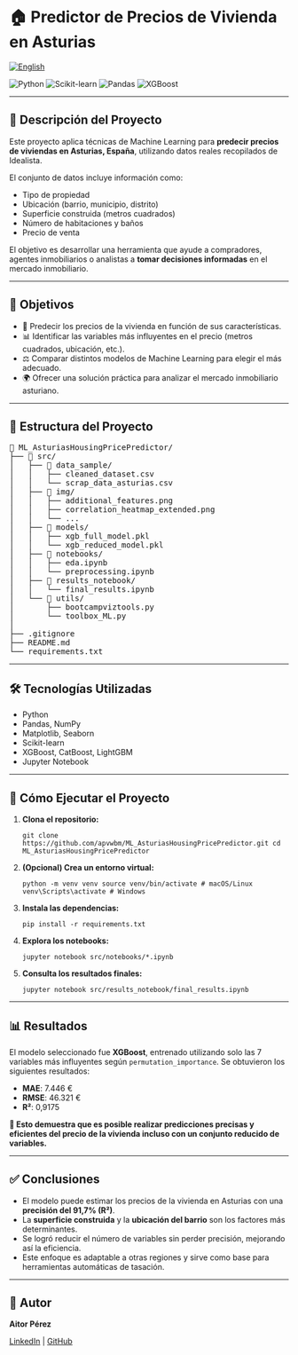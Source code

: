 <h1>🏠 Predictor de Precios de Vivienda en Asturias</h1>
<p>
 <a href="https://github.com/apvwbm/ML_AsturiasHousingPricePredictor"><img src="https://img.shields.io/badge/EN-English-blue?style=for-the-badge" alt="English"></a>
</p>
<p> <img src="https://img.shields.io/badge/Python-3.12.8-blue?style=flat&logo=python&logoColor=ffdd54" alt="Python"> <img src="https://img.shields.io/badge/scikit--learn-F7931E?style=flat&logo=scikit-learn&logoColor=white" alt="Scikit-learn"> <img src="https://img.shields.io/badge/-Pandas-333333?style=flat&logo=pandas" alt="Pandas"> <img src="https://img.shields.io/badge/XGBoost-success-brightgreen" alt="XGBoost"> </p>
<hr>
<h2>📝 Descripción del Proyecto</h2>
<p> Este proyecto aplica técnicas de Machine Learning para <strong>predecir precios de viviendas en Asturias, España</strong>, utilizando datos reales recopilados de Idealista. </p>
<p> El conjunto de datos incluye información como: </p>
<ul>
    <li>Tipo de propiedad</li>
    <li>Ubicación (barrio, municipio, distrito)</li>
    <li>Superficie construida (metros cuadrados)</li>
    <li>Número de habitaciones y baños</li>
    <li>Precio de venta</li>
</ul>
<p> El objetivo es desarrollar una herramienta que ayude a compradores, agentes inmobiliarios o analistas a <strong>tomar decisiones informadas</strong> en el mercado inmobiliario. </p>
<hr>
<h2>🎯 Objetivos</h2>
<ul>
    <li>🧠 Predecir los precios de la vivienda en función de sus características.</li>
    <li>📊 Identificar las variables más influyentes en el precio (metros cuadrados, ubicación, etc.).</li>
    <li>⚖️ Comparar distintos modelos de Machine Learning para elegir el más adecuado.</li>
    <li>🌍 Ofrecer una solución práctica para analizar el mercado inmobiliario asturiano.</li>
</ul>
<hr>
<h2>📑 Estructura del Proyecto</h2>
<pre>
📂 ML_AsturiasHousingPricePredictor/
├── 📂 src/
│   ├── 📂 data_sample/
│   │   ├── cleaned_dataset.csv
│   │   └── scrap_data_asturias.csv
│   ├── 📂 img/
│   │   ├── additional_features.png
│   │   ├── correlation_heatmap_extended.png
│   │   └── ...
│   ├── 📂 models/
│   │   ├── xgb_full_model.pkl
│   │   └── xgb_reduced_model.pkl
│   ├── 📂 notebooks/
│   │   ├── eda.ipynb
│   │   └── preprocessing.ipynb
│   ├── 📂 results_notebook/
│   │   └── final_results.ipynb
│   └── 📂 utils/
│       ├── bootcampviztools.py
│       └── toolbox_ML.py
│
├── .gitignore
├── README.md
└── requirements.txt
</pre>
<hr>
<h2>🛠️ Tecnologías Utilizadas</h2>
<ul>
    <li>Python</li>
    <li>Pandas, NumPy</li>
    <li>Matplotlib, Seaborn</li>
    <li>Scikit-learn</li>
    <li>XGBoost, CatBoost, LightGBM</li>
    <li>Jupyter Notebook</li>
</ul>
<hr>
<h2>🚀 Cómo Ejecutar el Proyecto</h2>
<ol>
    <li><strong>Clona el repositorio:</strong>
        <pre><code>git clone https://github.com/apvwbm/ML_AsturiasHousingPricePredictor.git cd ML_AsturiasHousingPricePredictor</code></pre>
    </li>
    <li><strong>(Opcional) Crea un entorno virtual:</strong>
        <pre><code>python -m venv venv source venv/bin/activate # macOS/Linux venv\Scripts\activate # Windows</code></pre>
    </li>
    <li><strong>Instala las dependencias:</strong>
        <pre><code>pip install -r requirements.txt</code></pre>
    </li>
    <li><strong>Explora los notebooks:</strong>
        <pre><code>jupyter notebook src/notebooks/*.ipynb</code></pre>
    </li>
    <li><strong>Consulta los resultados finales:</strong>
        <pre><code>jupyter notebook src/results_notebook/final_results.ipynb</code></pre>
    </li>
</ol>
<hr>
<h2>📊 Resultados</h2>
<p>El modelo seleccionado fue <strong>XGBoost</strong>, entrenado utilizando solo las 7 variables más influyentes según <code>permutation_importance</code>. Se obtuvieron los siguientes resultados:</p>
<ul>
    <li><strong>MAE</strong>: 7.446 €</li>
    <li><strong>RMSE</strong>: 46.321 €</li>
    <li><strong>R²</strong>: 0,9175</li>
</ul>
<p><strong>📌 Esto demuestra que es posible realizar predicciones precisas y eficientes del precio de la vivienda incluso con un conjunto reducido de variables.</strong></p>
<hr>
<h2>✅ Conclusiones</h2>
<ul>
    <li>El modelo puede estimar los precios de la vivienda en Asturias con una <strong>precisión del 91,7% (R²)</strong>.</li>
    <li>La <strong>superficie construida</strong> y la <strong>ubicación del barrio</strong> son los factores más determinantes.</li>
    <li>Se logró reducir el número de variables sin perder precisión, mejorando así la eficiencia.</li>
    <li>Este enfoque es adaptable a otras regiones y sirve como base para herramientas automáticas de tasación.</li>
</ul>
<hr>
<h2>👤 Autor</h2>
<p><strong>Aitor Pérez</strong></p>
<p> <a href="https://www.linkedin.com/in/aitor-perez/" target="_blank">LinkedIn</a> | <a href="https://github.com/apvwbm" target="_blank">GitHub</a> </p>